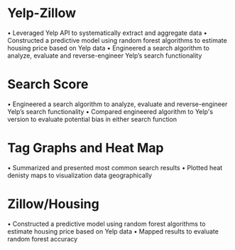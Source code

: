 # Yelp-Zillow
•	Leveraged Yelp API to systematically extract and aggregate data 
•	Constructed a predictive model using random forest algorithms to estimate housing price based on Yelp data
•	Engineered a search algorithm to analyze, evaluate and reverse-engineer Yelp’s search functionality

# Search Score
•	Engineered a search algorithm to analyze, evaluate and reverse-engineer Yelp’s search functionality
•	Compared engineered algorithm to Yelp's version to evaluate potential bias in either search function

# Tag Graphs and Heat Map
•	Summarized and presented most common search results 
•	Plotted heat denisty maps to visualization data geographically

# Zillow/Housing
•	Constructed a predictive model using random forest algorithms to estimate housing price based on Yelp data 
•	Mapped results to evaluate random forest accuracy
